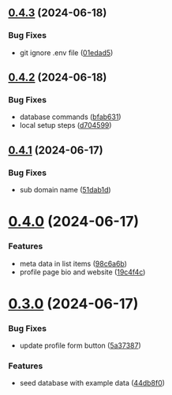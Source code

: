 ## [0.4.3](https://github.com/EddieHubCommunity/CreatorsRegistry/compare/v0.4.2...v0.4.3) (2024-06-18)


### Bug Fixes

* git ignore .env file ([01edad5](https://github.com/EddieHubCommunity/CreatorsRegistry/commit/01edad523cadea11f5a05bea06df29e3275e9c3b))



## [0.4.2](https://github.com/EddieHubCommunity/CreatorsRegistry/compare/v0.4.1...v0.4.2) (2024-06-18)


### Bug Fixes

* database commands ([bfab631](https://github.com/EddieHubCommunity/CreatorsRegistry/commit/bfab631dcd23778108a7467b8b2130ff9c9344d7))
* local setup steps ([d704599](https://github.com/EddieHubCommunity/CreatorsRegistry/commit/d7045993750a4fc44107db2d2c97aa444e7fdff0))



## [0.4.1](https://github.com/EddieHubCommunity/CreatorsRegistry/compare/v0.4.0...v0.4.1) (2024-06-17)


### Bug Fixes

* sub domain name ([51dab1d](https://github.com/EddieHubCommunity/CreatorsRegistry/commit/51dab1d8312e3fe071cdb0006d2a7ecff3cbc405))



# [0.4.0](https://github.com/EddieHubCommunity/CreatorsRegistry/compare/v0.3.0...v0.4.0) (2024-06-17)


### Features

* meta data in list items ([98c6a6b](https://github.com/EddieHubCommunity/CreatorsRegistry/commit/98c6a6bd6b32590b642dc0c24422d062a6ff4a71))
* profile page bio and website ([19c4f4c](https://github.com/EddieHubCommunity/CreatorsRegistry/commit/19c4f4cd2667f49768e3e12bf3e9dbb3eea9c2a4))



# [0.3.0](https://github.com/EddieHubCommunity/CreatorsRegistry/compare/v0.2.0...v0.3.0) (2024-06-17)


### Bug Fixes

* update profile form button ([5a37387](https://github.com/EddieHubCommunity/CreatorsRegistry/commit/5a37387c5abae74f122700dc07a71312f7bfc401))


### Features

* seed database with example data ([44db8f0](https://github.com/EddieHubCommunity/CreatorsRegistry/commit/44db8f0834c76ed466e749aa6cec9653c3262fb0))




